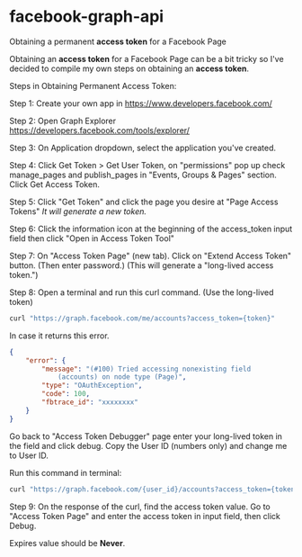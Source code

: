 # facebook-graph-api
Obtaining a permanent **access token** for a Facebook Page

Obtaining an **access token** for a Facebook Page can be a bit tricky so I've decided to compile my own steps on obtaining an **access token**.


Steps in Obtaining Permanent Access Token:

Step 1: Create your own app in https://www.developers.facebook.com/

Step 2: Open Graph Explorer https://developers.facebook.com/tools/explorer/

Step 3: On Application dropdown, select the application you've created.

Step 4: Click Get Token > Get User Token, on "permissions" pop up check manage_pages and publish_pages in "Events, Groups & Pages" section. Click Get Access Token.

Step 5: Click "Get Token" and click the page you desire at "Page Access Tokens" _It will generate a new token._

Step 6: Click the information icon at the beginning of the access_token input field then click "Open in Access Token Tool"

Step 7: On "Access Token Page" (new tab). Click on "Extend Access Token" button. (Then enter password.) (This will generate a "long-lived access token.")

Step 8: Open a terminal and run this curl command. (Use the long-lived token)

```sh
curl "https://graph.facebook.com/me/accounts?access_token={token}"
```
   In case it returns this error.
   
```json
{
    "error": {
        "message": "(#100) Tried accessing nonexisting field
            (accounts) on node type (Page)",
        "type": "OAuthException",
        "code": 100,
        "fbtrace_id": "xxxxxxxx"
    }
}
```
        
Go back to "Access Token Debugger" page enter your long-lived token in the field and click debug. Copy the User ID (numbers only) and change me to User ID.

Run this command in terminal:
```sh
curl "https://graph.facebook.com/{user_id}/accounts?access_token={token}"
```

Step 9:
    On the response of the curl, find the access token value.
    Go to "Access Token Page" and enter the access token in input field, then click Debug.

Expires value should be **Never**.
